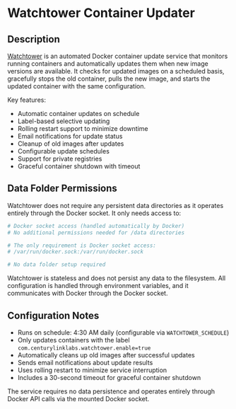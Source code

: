 # Watchtower Container Updater

## Description

[Watchtower](https://containrrr.dev/watchtower/) is an automated Docker container update service that monitors running containers and automatically updates them when new image versions are available. It checks for updated images on a scheduled basis, gracefully stops the old container, pulls the new image, and starts the updated container with the same configuration.

Key features:

- Automatic container updates on schedule
- Label-based selective updating
- Rolling restart support to minimize downtime
- Email notifications for update status
- Cleanup of old images after updates
- Configurable update schedules
- Support for private registries
- Graceful container shutdown with timeout

## Data Folder Permissions

Watchtower does not require any persistent data directories as it operates entirely through the Docker socket. It only needs access to:

```bash
# Docker socket access (handled automatically by Docker)
# No additional permissions needed for /data directories

# The only requirement is Docker socket access:
# /var/run/docker.sock:/var/run/docker.sock

# No data folder setup required
```

Watchtower is stateless and does not persist any data to the filesystem. All configuration is handled through environment variables, and it communicates with Docker through the Docker socket.

## Configuration Notes

- Runs on schedule: 4:30 AM daily (configurable via `WATCHTOWER_SCHEDULE`)
- Only updates containers with the label `com.centurylinklabs.watchtower.enable=true`
- Automatically cleans up old images after successful updates
- Sends email notifications about update results
- Uses rolling restart to minimize service interruption
- Includes a 30-second timeout for graceful container shutdown

The service requires no data persistence and operates entirely through Docker API calls via the mounted Docker socket.
